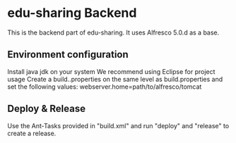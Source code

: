# edu-sharing Backend
This is the backend part of edu-sharing.
It uses Alfresco 5.0.d as a base.

Environment configuration
-------------------------
Install java jdk on your system
We recommend using Eclipse for project usage
Create a build.<os-username>.properties on the same level as build.properties and set the following values:
webserver.home=path/to/alfresco/tomcat

Deploy & Release
----------------
Use the Ant-Tasks provided in "build.xml" and run "deploy" and "release" to create a release.